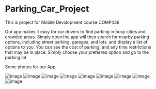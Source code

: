 # Parking_Car_Project
This is project for Mobile Devolopment course COMP438

Our app makes it easy for car drivers to find parking in busy cities and crowded areas. 
Simply open the app will then search for nearby parking options, including street parking, garages, and lots,
and display a list of options to you. You can see  the cost of parking, and any time restrictions that may be in place. 
Simply choose your preferred option and  go to the parking lot.


Some photos for our App

![image](https://user-images.githubusercontent.com/104434508/209439976-fcd0c878-30a5-4498-8f86-05bd5c0b1618.png)
![image](https://user-images.githubusercontent.com/104434508/209440060-0ce9dee0-57bf-4aea-bbeb-d861868b8a2c.png)
![image](https://user-images.githubusercontent.com/104434508/209440079-19d5fe72-3216-453c-939f-56ddebc265b2.png)
![image](https://user-images.githubusercontent.com/104434508/209439904-15661367-4cca-4c64-8ca1-02c0bc842158.png)
![image](https://user-images.githubusercontent.com/104434508/209439934-b40adc3c-f906-44a2-8971-bde6cb19f710.png)
![image](https://user-images.githubusercontent.com/104434508/209439962-2405b69e-ee0a-4cd3-a324-7f37d2941c3d.png)
![image](https://user-images.githubusercontent.com/104434508/209439986-b6a9a1a8-de1e-459e-a275-dfc2995c23a0.png)
![image](https://user-images.githubusercontent.com/104434508/209440006-6e9cd035-79b7-469a-aecb-7fddb0e6c40d.png)
![image](https://user-images.githubusercontent.com/104434508/209440026-77979597-1add-4873-90d8-cca16d5334b5.png)






